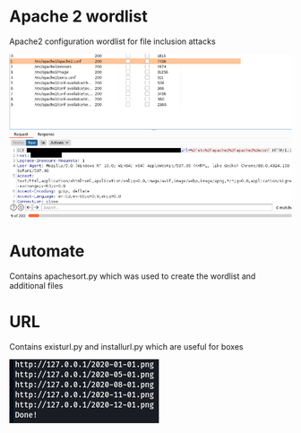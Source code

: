 # Apache 2 wordlist
Apache2 configuration wordlist for file inclusion attacks

![](images/burp.png)

# Automate
Contains apachesort.py which was used to create the wordlist and additional files

# URL
Contains existurl.py and installurl.py which are useful for boxes

![](images/python.png)
